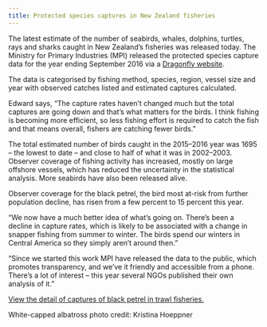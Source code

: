 ```yaml
---
title: Protected species captures in New Zealand fisheries
---
```

The latest estimate of the number of seabirds, whales, dolphins, turtles, rays and sharks caught in New Zealand’s fisheries was released today. The Ministry for Primary Industries (MPI) released the protected species capture data for the year ending September 2016 via a [Dragonfly website](https://psc.dragonfly.co.nz/2017v1/released/explore/).

<!--more-->

The data is categorised by fishing method, species, region, vessel size and year with observed catches listed and estimated captures calculated.

Edward says, “The capture rates haven’t changed much but the total captures are going down and that’s what matters for the birds. I think fishing is becoming more efficient, so less fishing effort is required to catch the fish and that means overall, fishers are catching fewer birds.”   

The total estimated number of birds caught in the 2015–2016 year was 1695 – the lowest to date – and close to half of what it was in 2002–2003. Observer coverage of fishing activity has increased, mostly on large offshore vessels, which has reduced the uncertainty in the statistical analysis. More seabirds have also been released alive.

Observer coverage for the black petrel, the bird most at-risk from further population decline, has risen from a few percent to 15 percent this year.

“We now have a much better idea of what’s going on. There’s been a decline in capture rates, which is likely to be associated with a change in snapper fishing from summer to winter. The birds spend our winters in Central America so they simply aren’t around then.”

“Since we started this work MPI have released the data to the public, which promotes transparency, and we’ve it friendly and accessible from a phone. There’s a lot of interest – this year several NGOs published their own analysis of it.”

[View the detail of captures of black petrel in trawl fisheries.]( https://psc.dragonfly.co.nz/2017v1/released/black-petrel/trawl/all-vessels/northland-and-hauraki/2015-16/)

White-capped albatross photo credit: Kristina Hoeppner
